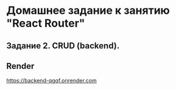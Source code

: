 # Домашнее задание к занятию "React Router"
## Задание 2. CRUD (backend).

## Render
https://backend-qgqf.onrender.com
